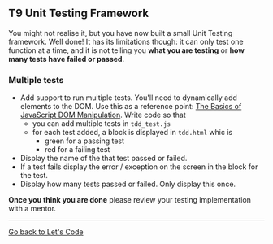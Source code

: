 ## T9 Unit Testing Framework

You might not realise it, but you have now built a small Unit Testing framework. Well done! It has its limitations though: it can only test one function at a time, and it is not telling you **what you are testing** or **how many tests have failed or passed**.

### Multiple tests

* Add support to run multiple tests. You'll need to dynamically add elements to the DOM. Use this as a reference point: [The Basics of JavaScript DOM Manipulation](http://callmenick.com/2014/03/27/basics-javascript-dom-manipulation/). Write code so that
    * you can add multiple tests in `tdd_test.js`
    * for each test added, a block is displayed in `tdd.html` whic is
        * green for a passing test
        * red for a failing test
* Display the name of the that test passed or failed.
* If a test fails display the error / exception on the screen in the block for the test.
* Display how many tests passed or failed. Only display this once.

**Once you think you are done** please review your testing implementation with a mentor.

---

[Go back to Let's Code](lets_code.md)
